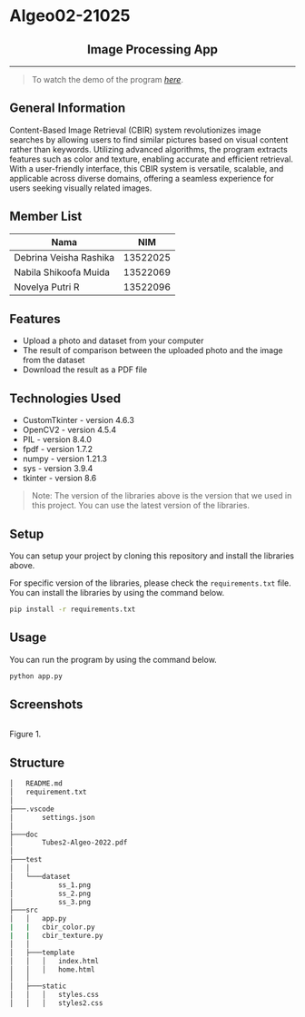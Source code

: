 # Algeo02-21025
<h2 align="center">
  Image Processing App<br/>
</h2>
<hr>

> To watch the demo of the program [_here_](). 


## General Information
Content-Based Image Retrieval (CBIR) system revolutionizes image searches by allowing users to find similar pictures based on visual content rather than keywords. Utilizing advanced algorithms, the program extracts features such as color and texture, enabling accurate and efficient retrieval. With a user-friendly interface, this CBIR system is versatile, scalable, and applicable across diverse domains, offering a seamless experience for users seeking visually related images.

<a name="member-list"></a>

## Member List

| Nama                  | NIM      |
| --------------------- | -------- |
| Debrina Veisha Rashika| 13522025 |
| Nabila Shikoofa Muida | 13522069 |
| Novelya Putri R       | 13522096 |

<a name="features"></a>

## Features
- Upload a photo and dataset from your computer
- The result of comparison between the uploaded photo and the image from the dataset
- Download the result as a PDF file

<a name="technologies-used"></a>

## Technologies Used
- CustomTkinter - version 4.6.3
- OpenCV2 - version 4.5.4
- PIL - version 8.4.0
- fpdf - version 1.7.2
- numpy - version 1.21.3
- sys - version 3.9.4
- tkinter - version 8.6

> Note: The version of the libraries above is the version that we used in this project. You can use the latest version of the libraries.

<a name="setup"></a>

## Setup
You can setup your project by cloning this repository and install the libraries above.

For specific version of the libraries, please check the `requirements.txt` file. You can install the libraries by using the command below.

```bash
pip install -r requirements.txt
```

<a name="usage"></a>

## Usage
You can run the program by using the command below.

```bash
python app.py
```

<a name="screenshots"></a>

## Screenshots
<p align=center>
  <img src="">
  <p>Figure 1.</p>
  <nl>
</p>

<a name="structure"></a>

## Structure
```bash
│   README.md
│   requirement.txt
│
├───.vscode
│       settings.json
│
├───doc
│       Tubes2-Algeo-2022.pdf
│
├───test
│   │
│   └───dataset
│           ss_1.png
│           ss_2.png
│           ss_3.png
├───src
│   │   app.py
|   |   cbir_color.py
|   |   cbir_texture.py
│   │
│   ├───template
│   │   │   index.html
│   │   │   home.html
│   │
│   ├───static
│   │   │   styles.css
│   │   │   styles2.css

```

